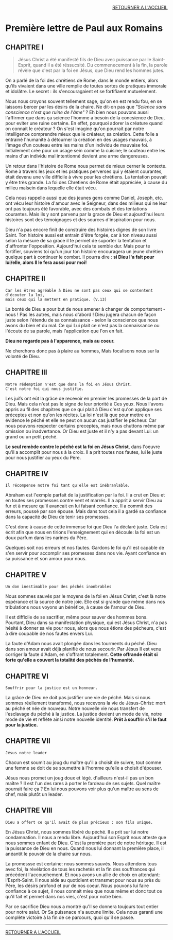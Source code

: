 <div style="text-align: right"> 

[RETOURNER A L'ACCUEIL]()

</div>  

# Première lettre de Paul aux Romains

## <b>CHAPITRE I</b>

> Jésus Christ a été manifesté fils de Dieu avec puissance par le Saint-Esprit,
quand il a été réssucsité. Du commenecement à la fin, la parole révèle que 
c'est par la foi en Jésus, que Dieu rend les hommes jutes.

On a parlé de la foi des chrétiens de Rome, dans le monde entiers, alors qu'ils vivaient dans une ville remplie de toutes sortes de pratiques immorale et idolâtre. Le secret : ils s'encouragaient et se fortifiaent mutuelement.

Nous nous croyons souvent tellement sage, qu'on en est rendu fou, en se laissons bercer par les désirs de la chaire. Ne dit-on pas que <i>"Science sans conscience n'est que ruine de l'âme"</i> ? Eh bien nous pouvons aussi l'affirmer que dans ça science l'homme a besoin de la concsience de Dieu, pour eviter une ruine certaine. En effet, pourquoi adorer la créature quand on connait le créateur ? On s'est imaginé qu'on pourrait par notre intelligence comprendre mieux que le créateur, sa création. Cette folie a entrainé l'humanité à détourner la création en des usages mauvais, à l'image d'un couteau entre les mains d'un individu de mauvaise foi. Initialement crée pour un usage sein comme la cuisine; le couteau entre les mains d'un individu mal intentionné devient une arme dangereuses.

Un retour dans l'histoire de Rome nous permet de mieux cerner le contexte. Rome à travers les jeux et les pratiques perverses qui y étaient courantes, était devenu une ville difficile à vivre pour les chrétiens. La tentation pouvait y être très grande. La foi des Chretiens de Rome était appréciée, à cause du milieu malsein dans lequelle elle était vécu.

Cela nous rappelle aussi que des jeunes gens comme Daniel, Joseph, etc. ont vécu leur histoire d'amour avec le Seigneur, dans des milieus qui ne leur ont pas toujours été favorable, avec des combats et des tentations courantes. Mais ils y sont parvenu par la grace de Dieu et aujourd'hui leurs histoires sont des témoignages et des sources d'inspiration pour nous.

Dieu n'a pas encore finit de construire des histoires dignes de son livre Saint. Ton histoire aussi est entrain d'être forgée, car à ton niveau aussi selon  la mésure de sa grace il te permet de suporter la tentation et d'affronter l'opposition. Aujourd'hui cela te semble dur. Mais pour te fortifier, souviens toi qu'un jour ton histoire encouragera un jeune chrétien quelque part à continuer le combat. Il pourra dire : <b>si Dieu l'a fait pour lui/elle, alors Il le fera aussi pour moi!</b>

## <b>CHAPITRE II</b>

    Car les êtres agréable à Dieu ne sont pas ceux qui se contentent d'écouter la loi, 
    mais ceux qui la mettent en pratique. (V.13)

La bonté de Dieu a pour but de nous amener à changer de comportement - nous ! Pas les autres, mais nous d'abord ! Dieu jugera chacun de façon juste selon l'étendu de sa connaissance -  selon la conscience que nous avons du bien et du mal. Ce qui Lui plait ce n'est pas la connaissance ou l'écoute de sa parole, mais l'application que l'on en fait. 
    
<b>Dieu ne regarde pas à l'apparence, mais au coeur.</b>

Ne cherchons donc pas à plaire au hommes, Mais focalisons nous sur la volonté de Dieu.

## <b>CHAPITRE III</b>

    Notre rédemption n'est que dans la foi en Jésus Christ.
    C'est notre foi qui nous justifie.

Les juifs ont eût la grâce de recevoir en premier les promesses de la part de Dieu. Mais cela n'est pas le signe de leur priorité à Ces yeux. Nous l'avons appris au fil des chapitres que ce qui plait à Dieu c'est qu'on applique ses préceptes et non qu'on les récites. La loi n'est là que pour mettre en évidence le péché et elle ne peut on aucun cas justifier le pécheur. Car nous pouvons respecter certains preceptes, mais nous chuttons même par omission ou inadvertance. Or Dieu est juste et il n'y a pas devant Lui: un grand ou un petit péché.

<b>Le seul remède contre le péché est la foi en Jésus Christ</b>, dans l'oeuvre qu'il a accomplit pour nous à la croix. Il a prit toutes nos fautes, lui le juste pour nous justifier au yeux du Père.

## <b>CHAPITRE IV</b>

    Il récompense notre foi tant qu'elle est inébranlable.

Abraham est l'exmple parfait de la justification par la foi. Il a crut en Dieu et en toutes ses promesses contre vent et marrés. Il a apprit à servir Dieu au fur et à mesure qu'il avancait en lui faisant confiance. Il a commit des erreurs, poussé par son épouse. Mais dans tout cela il a gardé sa confiance dans la capacité de Dieu de tenir ses promesses.

C'est donc à cause de cette immense foi que Dieu l'a déclaré juste. Cela est écrit afin que nous en tirions l'enseignement qui en découle: la foi est un doux parfum dans les narines du Père.

Quelques soit nos erreurs et nos fautes. Gardons le foi qu'il est capable de s'en servir pour accomplir ses promesses dans nos vie. Ayant confiance en sa puissance et son amour pour nous.

## <b>CHAPITRE V</b>

    Un don inestimable pour des péchés inonbrables

Nous sommes sauvés par le moyens de la foi en Jésus Christ, c'est là notre espérance et la source de notre joie. Elle est si grande que même dans nos tribulations nous voyons un bénéfice, à cause de l'amour de Dieu.

Il est difficile de se sacrifier, même pour sauver des hommes bons. Pourtant, Dieu dans sa manifestation physique, qui est Jésus Christ, n'a pas hésité à donner sa vie pour nous, alors que nous étions des pécheurs, c'est à dire coupable de nos fautes envers Lui.

La faute d'Adam nous avait plongée dans les tourments du péché. Dieu dans son amour avait déjà planifié de nous secourir. Par Jésus Il est venu corriger la faute d'Adam, en s'offrant totalement. <b>Cette offrande était si forte qu'elle a couvert la totalité des péchés de l'humanité.</b>

## <b>CHAPITRE VI</b>

    Souffrir pour la justice est un honneur.

La grâce de Dieu ne doit pas justifier une vie de péché. Mais si nous sommes réellement transformé, nous recevons la vie de Jésus-Christ: mort au péché et née de nouveau.
Notre nouvelle vie nous transfert de l'esclavage du péché à la justice. La justice devient un mode de vie, notre mode de vie et reflète ainsi notre nouvelle identité. <b>Prêt à souffrir s'il le faut pour la justice.</b>

## <b>CHAPITRE VII</b>

    Jésus notre leader

Chacun est soumit au joug du maître qu'il a choisit de suivre, tout comme une femme se doit  de se soumettre à l'homme qu'elle a choisit d'épouser.

Jésus nous promet un joug doux et légé. d'ailleurs n'est-il pas un bon maître ? Il est l'un des rares à porter le fardeau de ses sujets. Quel maître pourrait faire ça ? En lui nous pouvons voir plus qu'un maître au sens de chef, mais plutôt un leader.

## <b>CHAPITRE VIII</b>

    Dieu a offert ce qu'il avait de plus précieux : son fils unique.

En Jésus Christ, nous sommes libéré du péché. Il a prit sur lui notre condamnation. Il nous a rendu libre. Aujourd'hui son Esprit nous atteste que nous sommes enfant de Dieu. C'est la première part de notre héritage. Il est la puissance de Dieu en nous. Quand nous lui donnant la première place, il anéantit le pouvoir de la chaire sur nous.

La promessse est certaine: nous sommes sauvés. Nous attendons tous avec foi, la révélation de tous les rachetés et la fin des souffrances qui précèdent l'accouchement. Et nous avons un allié de choix en attendant: l'Esprit-Saint. Il nous aide au quotidient et transmet pour nous au près du Père, les désirs profond et pur de nos coeur. Nous pouvons lui faire confiance à ce sujet, il nous connait mieu que nous même et donc tout ce qu'il fait et permet dans nos vies, c'est pour notre bien.

 Par ce sacrifice Dieu nous a montré qu'Il se donnera toujours tout entier pour notre salut. Or Sa puissnace n'a aucune limite. Cela nous garanti une complète victoire à la fin de ce parcours, quoi qu'il se passe.

 ***

[RETOURNER A L'ACCUEIL]()